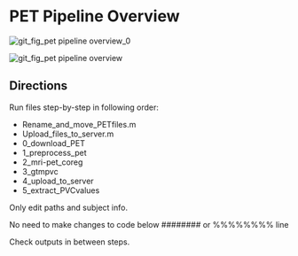 
# PET Pipeline Overview

![git_fig_pet pipeline overview_0](https://user-images.githubusercontent.com/46069735/144858284-26ca0ded-979e-4125-bdc8-c44b29ff0dff.PNG)

![git_fig_pet pipeline overview](https://user-images.githubusercontent.com/46069735/144858297-e0d9b69a-71cc-45f1-be51-998ec86119b4.PNG)

## Directions
Run files step-by-step in following order:
* Rename_and_move_PETfiles.m
* Upload_files_to_server.m
* 0_download_PET
* 1_preprocess_pet
* 2_mri-pet_coreg
* 3_gtmpvc
* 4_upload_to_server
* 5_extract_PVCvalues

Only edit paths and subject info.

No need to make changes to code below ######## or %%%%%%%% line

Check outputs in between steps.
